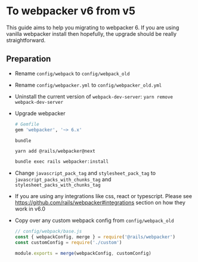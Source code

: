 # To webpacker v6 from v5

This guide aims to help you migrating to webpacker 6. If you are using
vanilla webpacker install then hopefully, the upgrade should be really
straightforward.

## Preparation

- Rename `config/webpack` to `config/webpack_old`
- Rename `config/webpacker.yml` to `config/webpacker_old.yml`
- Uninstall the current version of `webpack-dev-server`: `yarn remove webpack-dev-server`
- Upgrade webpacker

  ```ruby
  # Gemfile
  gem 'webpacker', '~> 6.x'
  ```

  ```
  bundle
  ```

  ```bash
  yarn add @rails/webpacker@next
  ```

  ```bash
  bundle exec rails webpacker:install
  ```

- Change `javascript_pack_tag` and `stylesheet_pack_tag` to `javascript_packs_with_chunks_tag` and
  `stylesheet_packs_with_chunks_tag`

- If you are using any integrations like css, react or typescript. Please see https://github.com/rails/webpacker#integrations section on how they work in v6.0

- Copy over any custom webpack config from `config/webpack_old`

  ```js
  // config/webpack/base.js
  const { webpackConfig, merge } = require('@rails/webpacker')
  const customConfig = require('./custom')

  module.exports = merge(webpackConfig, customConfig)
  ```
